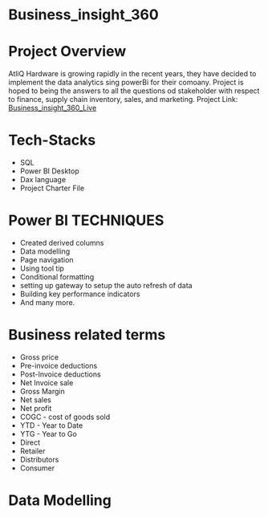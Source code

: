 # Business_insight_360
# Project Overview
AtliQ Hardware is growing rapidly in the recent years, they have decided to implement the data analytics sing powerBi for their comoany. Project is hoped to being the answers to all the questions od stakeholder with respect to finance, supply chain inventory, sales, and marketing.
Project Link: [Business_insight_360_Live](https://www.novypro.com/project/business-insight-360-25)

# Tech-Stacks
- SQL
- Power BI Desktop
- Dax language
- Project Charter File

# Power BI TECHNIQUES
- Created derived columns
- Data modelling
- Page navigation
- Using tool tip
- Conditional formatting
- setting up gateway to setup the auto refresh of data
- Building key performance indicators
- And many more.


# Business related terms
- Gross price
- Pre-invoice deductions
- Post-Invoice deductions
- Net Invoice sale
- Gross Margin
- Net sales
- Net profit
- COGC - cost of goods sold
- YTD - Year to Date
- YTG - Year to Go
- Direct
- Retailer
- Distributors
- Consumer

# Data Modelling
